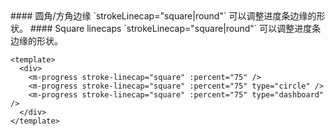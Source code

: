 <cn>
#### 圆角/方角边缘
`strokeLinecap="square|round"` 可以调整进度条边缘的形状。
</cn>

<us>
#### Square linecaps
`strokeLinecap="square|round"` 可以调整进度条边缘的形状。
</us>

```vue
<template>
  <div>
    <m-progress stroke-linecap="square" :percent="75" />
    <m-progress stroke-linecap="square" :percent="75" type="circle" />
    <m-progress stroke-linecap="square" :percent="75" type="dashboard" />
  </div>
</template>
```
